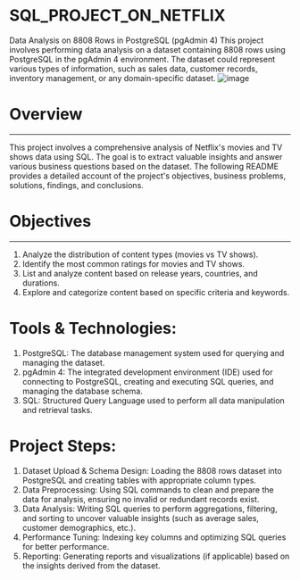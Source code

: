 # SQL_PROJECT_ON_NETFLIX
 Data Analysis on 8808 Rows in PostgreSQL (pgAdmin 4) This project involves performing data analysis on a dataset containing 8808 rows using PostgreSQL in the pgAdmin 4 environment. The dataset could represent various types of information, such as sales data, customer records, inventory management, or any domain-specific dataset.
![image](https://github.com/user-attachments/assets/1270e614-25ff-4d42-baf4-9da6db714eeb)
# Overview
______________________________________________________________________________
This project involves a comprehensive analysis of Netflix's movies and TV shows data using SQL. The goal is to extract valuable insights and answer various business questions based on the dataset. The following README provides a detailed account of the project's objectives, business problems, solutions, findings, and conclusions.

# Objectives
________________________________________________________________________________
1. Analyze the distribution of content types (movies vs TV shows).
2. Identify the most common ratings for movies and TV shows.
3. List and analyze content based on release years, countries, and durations.
4. Explore and categorize content based on specific criteria and keywords.
# Tools & Technologies:
1. PostgreSQL: The database management system used for querying and managing the dataset.
2. pgAdmin 4: The integrated development environment (IDE) used for connecting to PostgreSQL, creating and executing SQL queries, and managing the database schema.
3. SQL: Structured Query Language used to perform all data manipulation and retrieval tasks.

# Project Steps:
1. Dataset Upload & Schema Design: Loading the 8808 rows dataset into PostgreSQL and creating tables with appropriate column types.
2. Data Preprocessing: Using SQL commands to clean and prepare the data for analysis, ensuring no invalid or redundant records exist.
3. Data Analysis: Writing SQL queries to perform aggregations, filtering, and sorting to uncover valuable insights (such as average sales, customer demographics, etc.).
4. Performance Tuning: Indexing key columns and optimizing SQL queries for better performance.
5. Reporting: Generating reports and visualizations (if applicable) based on the insights derived from the dataset.



